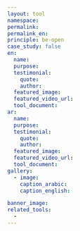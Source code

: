 ```yaml
---
layout: tool
namespace:
permalink:
permalink_en:
principle: be-open
case_study: false
en:
  name:
  purpose:
  testimonial:
    quote:
    author:
  featured_image:
  featured_video_url:
  tool_document:
ar:
  name:
  purpose:
  testimonial:
    quote:
    author:
  featured_image:
  featured_video_url:
  tool_document:
gallery:
  - image:
    caption_arabic:
    caption_english:

banner_image:
related_tools:
  -
---
```

